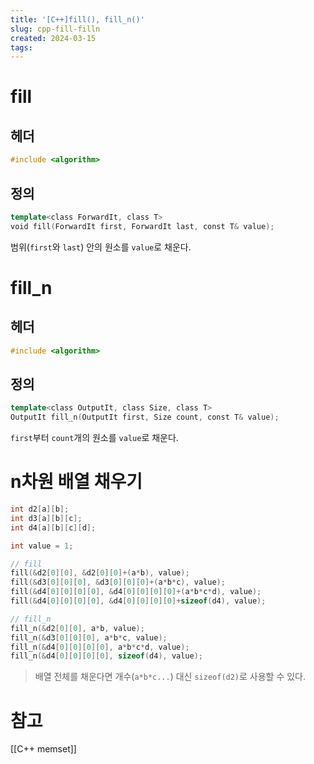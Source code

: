 ```yaml
---
title: '[C++]fill(), fill_n()'
slug: cpp-fill-filln
created: 2024-03-15
tags:
---
```


# fill

## 헤더

```cpp
#include <algorithm>
```

## 정의

```cpp
template<class ForwardIt, class T>
void fill(ForwardIt first, ForwardIt last, const T& value);
```

범위(`first`와 `last`) 안의 원소를 `value`로 채운다.

# fill_n

## 헤더

```cpp
#include <algorithm>
```

## 정의

```cpp
template<class OutputIt, class Size, class T>
OutputIt fill_n(OutputIt first, Size count, const T& value);
```

`first`부터 `count`개의 원소를 `value`로 채운다.

# n차원 배열 채우기

```cpp
int d2[a][b];
int d3[a][b][c];
int d4[a][b][c][d];

int value = 1;

// fill
fill(&d2[0][0], &d2[0][0]+(a*b), value);
fill(&d3[0][0][0], &d3[0][0][0]+(a*b*c), value);
fill(&d4[0][0][0][0], &d4[0][0][0][0]+(a*b*c*d), value);
fill(&d4[0][0][0][0], &d4[0][0][0][0]+sizeof(d4), value);

// fill_n
fill_n(&d2[0][0], a*b, value);
fill_n(&d3[0][0][0], a*b*c, value);
fill_n(&d4[0][0][0][0], a*b*c*d, value);
fill_n(&d4[0][0][0][0], sizeof(d4), value);
```

> 배열 전체를 채운다면 개수(`a*b*c...`) 대신 `sizeof(d2)`로 사용할 수 있다.

# 참고

[[C++ memset]]

